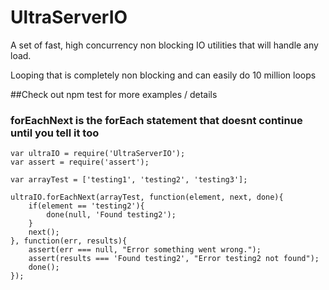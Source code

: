 # UltraServerIO
A set of fast, high concurrency non blocking IO utilities that will handle any load. 

Looping that is completely non blocking and can easily do 10 million loops

##Check out npm test for more examples / details

### forEachNext is the forEach statement that doesnt continue until you tell it too

```
var ultraIO = require('UltraServerIO');
var assert = require('assert');

var arrayTest = ['testing1', 'testing2', 'testing3'];

ultraIO.forEachNext(arrayTest, function(element, next, done){
    if(element == 'testing2'){
        done(null, 'Found testing2');
    }
    next();    
}, function(err, results){
    assert(err === null, "Error something went wrong.");
    assert(results === 'Found testing2', "Error testing2 not found");
    done();
});
```
